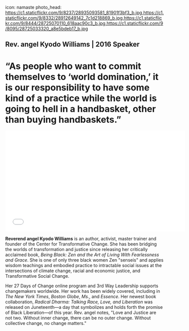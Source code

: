 icon: namaste
photo_head: https://c1.staticflickr.com/9/8237/28935093581_81901f3bf3_b.jpg,https://c1.staticflickr.com/9/8332/28912649142_7c1d218869_b.jpg,https://c1.staticflickr.com/9/8444/28725070110_618aac90c3_b.jpg,https://c1.staticflickr.com/9/8095/28725033320_a8e5bdeb17_b.jpg

## Rev. angel Kyodo Williams  | 2016 Speaker 

# “As people who want to commit themselves to ‘world domination,’ it is our responsibility to have some kind of a practice while the world is going to hell in a handbasket, other than buying handbaskets.”

<div class="zig-zags_blue"></div>

<iframe src="//player.vimeo.com/video/183123706?byline=0&amp;portrait=0&amp;color=adbf27" width="570" height="321" frameborder="0" webkitallowfullscreen mozallowfullscreen allowfullscreen></iframe>

<div class="line-canvas"></div>

**Reverend angel Kyodo Williams** is an author, activist, master trainer and founder of the Center for Transformative Change. She has been bridging the worlds of transformation and justice since releasing her critically acclaimed book, *Being Black: Zen and the Art of Living With Fearlessness and Grace*. She is one of only three black women Zen "senseis" and applies wisdom teachings and embodied practice to intractable social issues at the intersections of climate change, racial and economic justice, and Transformative Social Change.

Her 27 Days of Change online program and 3rd Way Leadership supports changemakers worldwide. Her work has been widely covered, including in *The New York Times*, *Boston Globe*, *Ms.*, and *Essence*.  Her newest book collaboration, *Radical Dharma: Talking Race, Love, and Liberation* was released on Juneteenth—a day that symbolizes and holds forth the promise of Black Liberation—of this year. Rev. angel notes, "Love and Justice are not two. Without inner change, there can be no outer change. Without collective change, no change matters."

